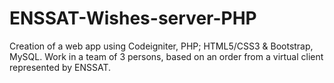 # ENSSAT-Wishes-server-PHP
Creation of a web app using Codeigniter, PHP; HTML5/CSS3 & Bootstrap, MySQL. Work in a team of 3 persons, based on an order from a virtual client represented by ENSSAT. 
